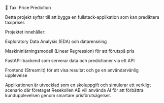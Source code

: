 🚕 Taxi Price Prediction

Detta projekt syftar till att bygga en fullstack-applikation som kan prediktera taxipriser.

Projektet innehåller:

Exploratory Data Analysis (EDA) och datarensning

Maskininlärningsmodell (Linear Regression) för att förutspå pris

FastAPI-backend som serverar data och predictioner via ett API

Frontend (Streamlit) för att visa resultat och ge en användarvänlig upplevelse

Applikationen är utvecklad som en skoluppgift och simulerar ett verkligt scenario där företaget Resekollen AB vill använda AI för att förbättra kundupplevelsen genom smartare prisförutsägelser.

